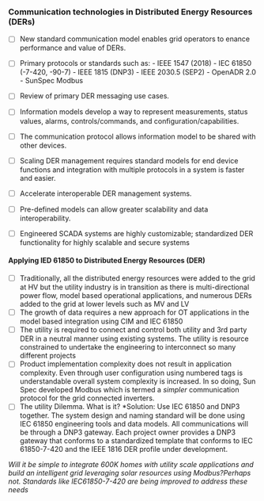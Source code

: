 ### Communication technologies in Distributed Energy Resources (DERs)

- [ ] New standard communication model enables grid operators to enance performance and value of DERs.
- [ ] Primary protocols or standards such as: 
       - IEEE 1547 (2018)
       - IEC 61850 (-7-420, -90-7)
       - IEEE 1815 (DNP3)
       - IEEE 2030.5 (SEP2)
       - OpenADR 2.0
       - SunSpec Modbus
- [ ] Review of primary DER messaging use cases.
- [ ] Information models develop a way to represent measurements, status values, alarms, controls/commands, and configuration/capabilities. 
- [ ] The communication protocol allows information model to be shared with other devices.
- [ ] Scaling DER management requires standard models for end device functions and integration with multiple protocols in a system is faster and easier.
- [ ] Accelerate interoperable DER management systems.
- [ ] Pre-defined models can allow greater scalability and data interoperability.
- [ ] Engineered SCADA systems are highly customizable; standardized DER functionality for highly scalable and secure systems


#### Applying IED 61850 to Distributed Energy Resources (DER)
- [ ] Traditionally, all the distributed energy resources were added to the grid at HV but the utility industry is in transition as there is multi-directional power flow, model based operational applications, and numerous DERs added to the grid at lower levels such as MV and LV
- [ ] The growth of data requires a new approach for OT applications in the model based integration using CIM and IEC 61850
- [ ] The utility is required to connect and control both utility and 3rd party DER in a neutral manner using existing systems. The utility is resource constrained to undertake the engineering to interconnect so many different projects
- [ ] Product implementation complexity does not result in application complexity. Even through user configuration using numbered tags is understandable overall system complexity is increased. In so doing, Sun Spec developed Modbus which is termed a *simpler* communication protocol for the grid connected inverters. 
- [ ] The utility Dilemma. What is it? *Solution: Use IEC 61850 and DNP3 together. The system design and naming standard will be done using IEC 61850 engineering tools and data models. All communications will be through a DNP3 gateway. Each project owner provides a DNP3 gateway that conforms to a standardized template that conforms to IEC 61850-7-420 and the IEEE 1816 DER profile under development. 

*Will it be simple to integrate 600K homes with utility scale applications and build an intelligent grid leveraging solar resources using Modbus?Perhaps not. Standards like IEC61850-7-420 are being improved to address these needs* 


